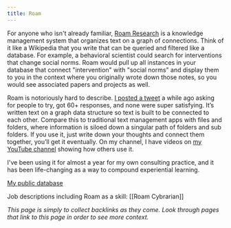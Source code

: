 ```yaml
---
title: Roam
---
```

For anyone who isn't already familiar, [Roam Research]( roamresearch.com) is a knowledge management system that organizes text on a graph of connections. Think of it like a Wikipedia that you write that can be queried and filtered like a database. For example, a behavioral scientist could search for interventions that change social norms. Roam would pull up all instances in your database that connect "intervention" with "social norms" and display them to you in the context where you originally wrote down those notes, so you would see associated papers and projects as well.

Roam is notoriously hard to describe. [I posted a tweet](https://twitter.com/roberthaisfield/status/1317132435184701440?s=21) a while ago asking for people to try, got 60+ responses, and none were super satisfying. It’s written text on a graph data structure so text is built to be connected to each other. Compare this to traditional text management apps with files and folders, where information is siloed down a singular path of folders and sub folders. If you use it, just write down your thoughts and connect them together, you’ll get it eventually. On my channel, I have videos on [my YouTube channel]( https://www.youtube.com/channel/UCWA6aNcUjK2w0Z_-0UURq_g) showing how others use it.

I've been using it for almost a year for my own consulting practice, and it has been life-changing as a way to compound experiential learning.

[My public database](https://roamresearch.com/#/app/Rob-Haisfield-Thinking-in-Public/page/XtzimCS2z)

Job descriptions including Roam as a skill:
[[Roam Cybrarian]]

*This page is simply to collect backlinks as they come. Look through pages that link to this page in order to see more context.*
